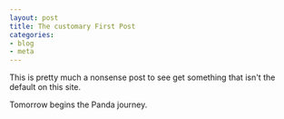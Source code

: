 ```yaml
---
layout: post
title: The customary First Post
categories:
- blog
- meta
---
```


This is pretty much a nonsense post to see get something that isn't the default on this site.

Tomorrow begins the Panda journey.